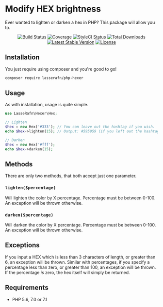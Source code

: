 # Modify HEX brightness

Ever wanted to lighten or darken a hex in PHP? This package will allow you to.

<p align="center"> 
<a href="https://travis-ci.org/LasseRafn/php-hexer"><img src="https://img.shields.io/travis/LasseRafn/php-hexer.svg?style=flat-square" alt="Build Status"></a>
<a href="https://coveralls.io/github/LasseRafn/php-hexer"><img src="https://img.shields.io/coveralls/LasseRafn/php-hexer.svg?style=flat-square" alt="Coverage"></a>
<a href="https://styleci.io/repos/78973710"><img src="https://styleci.io/repos/78973710/shield?branch=master" alt="StyleCI Status"></a>
<a href="https://packagist.org/packages/LasseRafn/php-hexer"><img src="https://img.shields.io/packagist/dt/LasseRafn/php-hexer.svg?style=flat-square" alt="Total Downloads"></a>
<a href="https://packagist.org/packages/LasseRafn/php-hexer"><img src="https://img.shields.io/packagist/v/LasseRafn/php-hexer.svg?style=flat-square" alt="Latest Stable Version"></a>
<a href="https://packagist.org/packages/LasseRafn/php-hexer"><img src="https://img.shields.io/packagist/l/LasseRafn/php-hexer.svg?style=flat-square" alt="License"></a>
</p>

## Installation

You just require using composer and you're good to go!

```bash
composer require lasserafn/php-hexer
```

## Usage

As with installation, usage is quite simple. 

```php
use LasseRafn\Hexer\Hex;

// Lighten
$hex = new Hex('#333'); // You can leave out the hashtag if you wish.
echo $hex->lighten(15); // Output: #595959 (if you left out the hashtag, it would not be included in the output either)

// Darken
$hex = new Hex('#fff');
echo $hex->darken(15);
```

## Methods

There are only two methods, that both accept just one parameter.

### `lighten($percentage)`

Will lighten the color by X percentage. Percentage must be between 0-100. An exception will be thrown otherwise.

### `darken($percentage)`

Will darken the color by X percentage. Percentage must be between 0-100. An exception will be thrown otherwise.

## Exceptions

If you input a HEX which is less than 3 characters of length, or greater than 6, an exception will be thrown. Similar with percentages, if you specify a percentage less than zero, or greater than 100, an exception will be thrown. If the percentage *is* zero, the hex itself will simply be returned.

## Requirements
* PHP 5.6, 7.0 or 7.1
